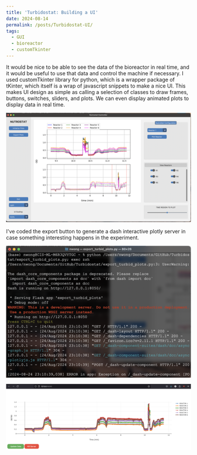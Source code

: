 ```yaml
---
title: 'Turbidostat: Building a UI'
date: 2024-08-14
permalink: /posts/Turbidostat-UI/
tags:
  - GUI
  - bioreactor
  - customTkinter
---
```


It would be nice to be able to see the data of the bioreactor in real time, and it would be useful to use that data and control the machine if necessary. I used customTkinter library for python, which is a wrapper package of tKinter, which itself is a wrap of javascript snippets to make a nice UI. This makes UI design as simple as calling a selection of classes to draw frames, buttons, switches, sliders, and plots. We can even display animated plots to display data in real time.

![image](/images/gui_snapshot.png)

I've coded the export button to generate a dash interactive plotly server in case something interesting happens in the experiment.

![image](/images/gui_call_server.png)


![image](/images/export_plots_plotly_server.png)
